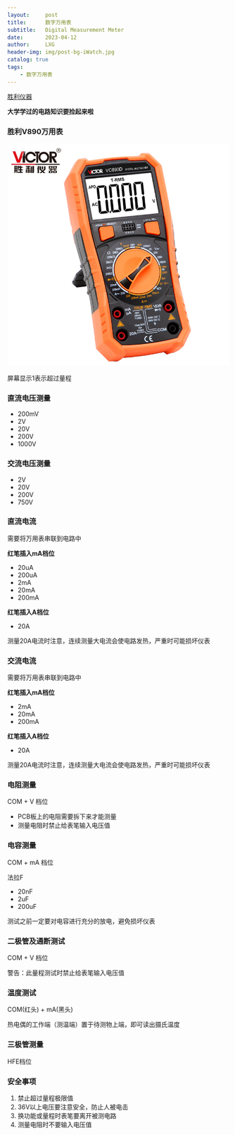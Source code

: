 ```yaml
---
layout:     post
title:      数字万用表
subtitle:   Digital Measurement Meter
date:       2023-04-12
author:     LXG
header-img: img/post-bg-iWatch.jpg
catalog: true
tags:
    - 数字万用表
---
```


[胜利仪器](http://www.china-victor.com/)

**大学学过的电路知识要捡起来啦**

### 胜利V890万用表

![dmm](/images/dmm.jpg)

屏幕显示1表示超过量程

### 直流电压测量

* 200mV
* 2V
* 20V
* 200V
* 1000V

### 交流电压测量

* 2V
* 20V
* 200V
* 750V

### 直流电流

需要将万用表串联到电路中

**红笔插入mA档位**

* 20uA
* 200uA
* 2mA
* 20mA
* 200mA

**红笔插入A档位**

* 20A

测量20A电流时注意，连续测量大电流会使电路发热，严重时可能损坏仪表

### 交流电流

需要将万用表串联到电路中

**红笔插入mA档位**

* 2mA
* 20mA
* 200mA

**红笔插入A档位**

* 20A

测量20A电流时注意，连续测量大电流会使电路发热，严重时可能损坏仪表

### 电阻测量

COM + V 档位

* PCB板上的电阻需要拆下来才能测量
* 测量电阻时禁止给表笔输入电压值

### 电容测量

COM + mA 档位

法拉F

* 20nF
* 2uF
* 200uF

测试之前一定要对电容进行充分的放电，避免损坏仪表

### 二极管及通断测试

COM + V 档位

警告：此量程测试时禁止给表笔输入电压值

### 温度测试

COM(红头) + mA(黑头)

热电偶的工作端（测温端）置于待测物上端，即可读出摄氏温度

### 三极管测量

HFE档位

### 安全事项

1. 禁止超过量程极限值
2. 36V以上电压要注意安全，防止人被电击
3. 换功能或量程时表笔要离开被测电路
4. 测量电阻时不要输入电压值

































































































